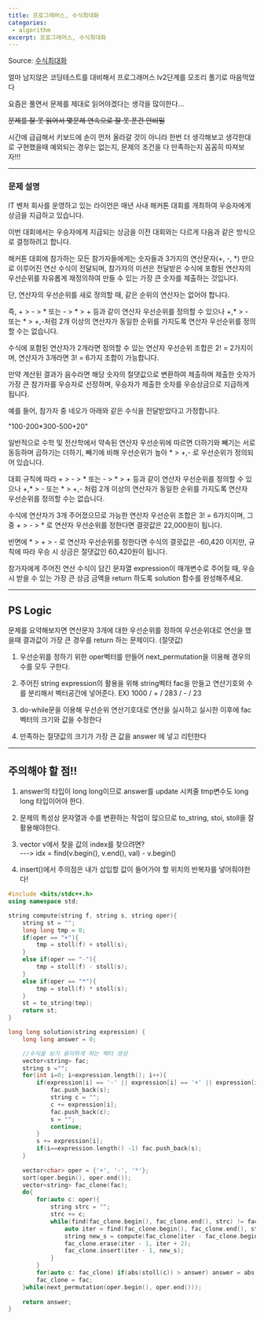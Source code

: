 ```yaml
---
title: 프로그래머스, 수식최대화
categories:
 - algorithm
excerpt: 프로그래머스, 수식최대화
---
```

Source: [수식최대화](https://programmers.co.kr/learn/courses/30/lessons/67257)

얼마 남지않은 코딩테스트를 대비해서 프로그래머스 lv2단계를 모조리 풀기로 마음먹었다

요즘은 풀면서 문제를 제대로 읽어야겠다는 생각을 많이한다... 

~~문제를 잘 못 읽어서 몇문제 연속으로 잘 못 푼건 안비밀~~

시간에 급급해서 키보드에 손이 먼저 올라갈 것이 아니라 한번 더 생각해보고 생각한대로 구현했을때 예외되는 경우는 없는지, 문제의 조건을 다 만족하는지 꼼꼼히 따져보자!!!

------

### 문제 설명
IT 벤처 회사를 운영하고 있는 라이언은 매년 사내 해커톤 대회를 개최하여 우승자에게 상금을 지급하고 있습니다.

이번 대회에서는 우승자에게 지급되는 상금을 이전 대회와는 다르게 다음과 같은 방식으로 결정하려고 합니다.

해커톤 대회에 참가하는 모든 참가자들에게는 숫자들과 3가지의 연산문자(+, -, *) 만으로 이루어진 연산 수식이 전달되며, 참가자의 미션은 전달받은 수식에 포함된 연산자의 우선순위를 자유롭게 재정의하여 만들 수 있는 가장 큰 숫자를 제출하는 것입니다.

단, 연산자의 우선순위를 새로 정의할 때, 같은 순위의 연산자는 없어야 합니다. 

즉, + > - > * 또는 - > * > + 등과 같이 연산자 우선순위를 정의할 수 있으나 +,* > - 또는 * > +,-처럼 2개 이상의 연산자가 동일한 순위를 가지도록 연산자 우선순위를 정의할 수는 없습니다. 

수식에 포함된 연산자가 2개라면 정의할 수 있는 연산자 우선순위 조합은 2! = 2가지이며, 연산자가 3개라면 3! = 6가지 조합이 가능합니다.

만약 계산된 결과가 음수라면 해당 숫자의 절댓값으로 변환하여 제출하며 제출한 숫자가 가장 큰 참가자를 우승자로 선정하며, 우승자가 제출한 숫자를 우승상금으로 지급하게 됩니다.

예를 들어, 참가자 중 네오가 아래와 같은 수식을 전달받았다고 가정합니다.

"100-200*300-500+20"

일반적으로 수학 및 전산학에서 약속된 연산자 우선순위에 따르면 더하기와 빼기는 서로 동등하며 곱하기는 더하기, 빼기에 비해 우선순위가 높아 * > +,- 로 우선순위가 정의되어 있습니다.

대회 규칙에 따라 + > - > * 또는 - > * > + 등과 같이 연산자 우선순위를 정의할 수 있으나 +,* > - 또는 * > +,- 처럼 2개 이상의 연산자가 동일한 순위를 가지도록 연산자 우선순위를 정의할 수는 없습니다.

수식에 연산자가 3개 주어졌으므로 가능한 연산자 우선순위 조합은 3! = 6가지이며, 그 중 + > - > * 로 연산자 우선순위를 정한다면 결괏값은 22,000원이 됩니다.

반면에 * > + > - 로 연산자 우선순위를 정한다면 수식의 결괏값은 -60,420 이지만, 규칙에 따라 우승 시 상금은 절댓값인 60,420원이 됩니다.

참가자에게 주어진 연산 수식이 담긴 문자열 expression이 매개변수로 주어질 때, 우승 시 받을 수 있는 가장 큰 상금 금액을 return 하도록 solution 함수를 완성해주세요.

-----

## PS Logic
문제를 요약해보자면 연산문자 3개에 대한 우선순위를 정하여 우선순위대로 연산을 했을때 결과값이 가장 큰 경우를 return 하는 문제이다. (절댓값)

1. 우선순위를 정하기 위한 oper벡터를 만들어 next_permutation을 이용해 경우의 수를 모두 구한다.

2. 주어진 string expression의 활용을 위해 string벡터 fac을 만들고 연산기호와 수를 분리해서 벡터공간에 넣어준다.
EX) 1000 / + / 283 / - / 23 

3. do-while문을 이용해 우선순위 연산기호대로 연산을 실시하고 실시한 이후에 fac벡터의 크기와 값을 수정한다

4. 만족하는 절댓값의 크기가 가장 큰 값을 answer 에 넣고 리턴한다


---

## 주의해야 할 점!!

1. answer의 타입이 long long이므로 answer를 update 시켜줄 tmp변수도 long long 타입이어야 한다.

2. 문제의 특성상 문자열과 수를 변환하는 작업이 많으므로 to_string, stoi, stoll을 잘 활용해야한다.

3. vector v에서 찾을 값의 index를 찾으려면? <br/>
   ---> idx  =  find(v.begin(), v.end(), val) - v.begin()

4. insert()에서 주의점은 내가 삽입할 값이 들어가야 할 위치의 반복자를 넣어줘야한다! 


```c++
#include <bits/stdc++.h>
using namespace std;

string compute(string f, string s, string oper){
    string st = "";
    long long tmp = 0;
    if(oper == "+"){
        tmp = stoll(f) + stoll(s);
    }
    else if(oper == "-"){
        tmp = stoll(f) - stoll(s);
    }
    else if(oper == "*"){
        tmp = stoll(f) * stoll(s);
    }
    st = to_string(tmp);
    return st;
}

long long solution(string expression) {
    long long answer = 0;

    //수식을 보기 용이하게 하는 벡터 생성
    vector<string> fac;
    string s ="";
    for(int i=0; i<expression.length(); i++){
        if(expression[i] == '-' || expression[i] == '+' || expression[i] == '*'){
            fac.push_back(s);
            string c = "";
            c += expression[i];
            fac.push_back(c);
            s = "";
            continue;
        }
        s += expression[i];
        if(i==expression.length() -1) fac.push_back(s);
    }
    
    vector<char> oper = {'+', '-', '*'};
    sort(oper.begin(), oper.end());
    vector<string> fac_clone(fac);
    do{
        for(auto c: oper){
            string strc = "";
            strc += c;
            while(find(fac_clone.begin(), fac_clone.end(), strc) != fac_clone.end()){
                auto iter = find(fac_clone.begin(), fac_clone.end(), strc);
                string new_s = compute(fac_clone[iter - fac_clone.begin() -1], fac_clone[iter - fac_clone.begin() + 1], fac_clone[iter - fac_clone.begin()]);
                fac_clone.erase(iter - 1, iter + 2);
                fac_clone.insert(iter - 1, new_s);
            }
        }
        for(auto c: fac_clone) if(abs(stoll(c)) > answer) answer = abs(stoll(c));
        fac_clone = fac;
    }while(next_permutation(oper.begin(), oper.end()));
    
    return answer;
}
```